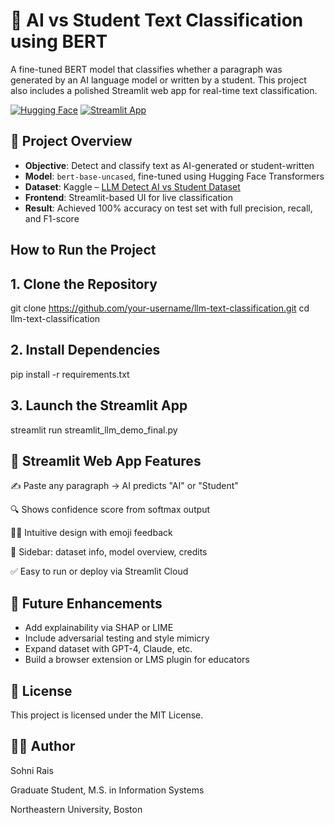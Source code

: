 # 🧠 AI vs Student Text Classification using BERT

A fine-tuned BERT model that classifies whether a paragraph was generated by an AI language model or written by a student. This project also includes a polished Streamlit web app for real-time text classification.

[![Hugging Face](https://img.shields.io/badge/model-BERT--base--uncased-blue?logo=huggingface)](https://huggingface.co/bert-base-uncased)
[![Streamlit App](https://img.shields.io/badge/Live%20Demo-Streamlit-green?logo=streamlit)](#)

## 📌 Project Overview

- **Objective**: Detect and classify text as AI-generated or student-written
- **Model**: `bert-base-uncased`, fine-tuned using Hugging Face Transformers
- **Dataset**: Kaggle – [LLM Detect AI vs Student Dataset](https://www.kaggle.com/datasets/prajwaldongre/llm-detect-ai-generated-vs-student-generated-text)
- **Frontend**: Streamlit-based UI for live classification
- **Result**: Achieved 100% accuracy on test set with full precision, recall, and F1-score

## How to Run the Project

## 1. Clone the Repository

git clone https://github.com/your-username/llm-text-classification.git
cd llm-text-classification

## 2. Install Dependencies

pip install -r requirements.txt

## 3. Launch the Streamlit App

streamlit run streamlit_llm_demo_final.py

## 🎨 Streamlit Web App Features

✍️ Paste any paragraph → AI predicts "AI" or "Student"

🔍 Shows confidence score from softmax output

🧑‍🏫 Intuitive design with emoji feedback

📘 Sidebar: dataset info, model overview, credits

✅ Easy to run or deploy via Streamlit Cloud


## 🔬 Future Enhancements

- Add explainability via SHAP or LIME
- Include adversarial testing and style mimicry
- Expand dataset with GPT-4, Claude, etc.
- Build a browser extension or LMS plugin for educators

## 🧾 License

This project is licensed under the MIT License.

## 👩‍💻 Author
Sohni Rais

Graduate Student, M.S. in Information Systems

Northeastern University, Boston

